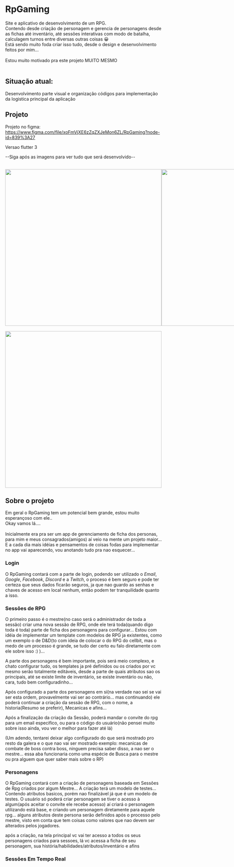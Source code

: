 # RpGaming

Site e aplicativo de desenvolvimento de um RPG. </br>
Contendo desde criação de personagem e gerencia de personagens desde as fichas até inventário, até sessões interativas com modo de batalha, calculagem turnos entre diversas outras coisas 😀</br>
Está sendo muito foda criar isso tudo, desde o design e desenvolvimento feitos por mim...
</br></br>
Estou muito motivado pra este projeto MUITO MESMO
</br>
<br />

## Situação atual:
Desenvolvimento parte visual e organização códigos para implementação da logistica principal da aplicação
<br />

## Projeto
Projeto no figma: https://www.figma.com/file/xoFmVjXE6zZqZXJeMon6ZL/RpGaming?node-id=839%3A27

Versao flutter 3

--Siga após as imagens para ver tudo que será desenvolvido--

<br />
<div style='display: flex'>
  <img src="https://user-images.githubusercontent.com/90266977/189518202-44205ee1-4ebb-429a-8e5c-2c9a1a9dfbf5.png" width='500'/>
  <img src="https://user-images.githubusercontent.com/90266977/189518490-ab4767a6-6405-45a9-a40a-8338f3ef73f4.png" width='500'/>
</div>
<br />
<div style='display: flex'>
  <img src="https://user-images.githubusercontent.com/90266977/189518517-fefec577-85ff-4993-a72a-a0c799a1e198.png" height='500'/>
</div>

## Sobre o projeto
Em geral o RpGaming tem um potencial bem grande, estou muito esperançoso com ele..
<br />
Okay vamos lá....<br /><br />
Inicialmente era pra ser um app de gerenciamento de ficha dos personas, para mim e meus consagrados(amigos) aí veio na mente um projeto maior... E a cada dia mais idéias e pensamentos de coisas fodas para implementar no app vai aparecendo, vou anotando tudo pra nao esquecer...
<br />
### Login
O RpGaming contará com a parte de login, podendo ser utilizado o *Email*, *Google*, *Facebook*, *Discord* e a *Twitch*, o proceso é bem seguro e pode ter certeza que seus dados ficarão seguros, ja que nao guardo as senhas e chaves de acesso em local nenhum, então podem ter tranquilidade quanto a isso.
<br />
### Sessões de RPG
O primeiro passo é o mestre(no caso será o administrador de toda a sessão) criar uma nova sessão de RPG, onde ele terá toda(quando digo toda é toda) parte de ficha dos personagens para configurar... Estou com idéia de implementar um template com modelos de RPG ja existentes, como um exemplo o de D&D(to com ideia de colocar o do RPG do cellbit, mas o medo de um processo é grande, se tudo der certo eu falo diretamente com ele sobre isso :) )...

A parte dos personagens é bem importante, pois será meio complexo, e chato configurar tudo, os templates ja pré definidos ou os criados por vc mesmo serão totalmente editáveis, desde a parte de quais atributos sao os principais, até se existe limite de inventário, se existe inventário ou não, cara, tudo bem configuradinho...

Após configurado a parte dos personagens em sí(na verdade nao sei se vai ser esta ordem, provavelmente vai ser ao contrário... mas continuando) ele poderá continuar a criação da sessão de RPG, com o nome, a historia(Resumo se preferir), Mecanicas e afins...

Após a finalização da criação da Sessão, poderá mandar o convite do rpg para um email especifico, ou para o código do usuário(não pensei muito sobre isso ainda, vou ver o melhor para fazer até lá)

(Um adendo, tentarei deixar algo configurado do que será mostrado pro resto da galera e o que nao vai ser mostrado exemplo: mecanicas de combate de boss contra boss, ninguem precisa saber disso, a nao ser o mestre... essa aba funcionaria como uma espécie de Busca para o mestre ou pra alguem que quer saber mais sobre o RP)


### Personagens
O RpGaming contará com a criação de personagens baseada em Sessões de Rpg criados por algum Mestre...
A criação terá um modelo de testes... Contendo atributos basicos, porém nao finalizável já que é um modelo de testes.
O usuário só poderá criar personagem se tiver o acesso à algum(após aceitar o convite ele recebe acesso) aí criará o personagem utilizando está base, e criando um personagem diretamente para aquele rpg... alguns atributos deste persona serão definidos após o processo pelo mestre, visto em conta que tem coisas como valores que nao devem ser alterados pelos jogadores.

após a criação, na tela principal vc vai ter acesso a todos os seus personagens criados para sessoes, lá vc acessa a ficha de seu personagem, sua história/habilidades/atributos/inventário e afins

### Sessões Em Tempo Real


